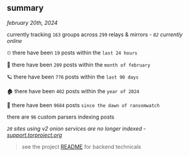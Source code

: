 
## summary
_february 20th, 2024_

currently tracking `163` groups across `299` relays & mirrors - _`82` currently online_

⏲ there have been `19` posts within the `last 24 hours`

🦈 there have been `209` posts within the `month of february`

🪐 there have been `776` posts within the `last 90 days`

🏚 there have been `402` posts within the `year of 2024`

🦕 there have been `9684` posts `since the dawn of ransomwatch`

there are `96` custom parsers indexing posts

_`20` sites using v2 onion services are no longer indexed - [support.torproject.org](https://support.torproject.org/onionservices/v2-deprecation/)_

> see the project [README](https://github.com/joshhighet/ransomwatch#ransomwatch--) for backend technicals
